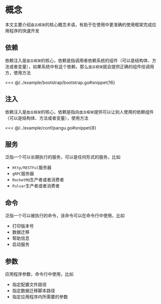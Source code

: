 # 概念

本文主要介绍`盘古框架`的核心概念术语，有助于在使用中更准确的使用框架完成应用程序的快速开发

## 依赖

依赖注入是`盘古框架`的核心，依赖是指调用者依赖系统的组件（可以是结构体、方法或者变量），如果系统中有这个依赖，那么`盘古框架`就会提供正确的组件给调用方，使用方法

<<< @/../example/bootstrap/bootstrap.go#snippet{16}

## 注入

依赖注入是`盘古框架`的核心，依赖是指向`盘古框架`提供可以让别人使用的依赖组件（可以是结构体、方法或者变量），使用方法

<<< @/../example/conf/pangu.go#snippet{8}

## 服务

泛指一个可以长期执行的服务，可以是任何形式的服务，比如

- `Http/RESTFul`服务器
- `gRPC`服务器
- `RocketMQ`生产者或者消费者
- `Pulsar`生产者或者消费者

## 命令

泛指一个可以被执行的命令，该命令可以在命令行中使用，比如

- 打印版本号
- 数据迁移
- 帮助信息
- 启动服务

## 参数

应用程序参数，命令行中使用，比如

- 指定配置文件路径
- 指定数据迁移脚本路径
- 指定应用程序内所需要的参数
